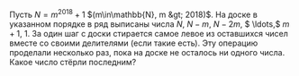 Пусть  $N=m^{2018}+1$ $(m\in\mathbb{N}, m &gt; 2018)$. На доске в указанном порядке в ряд выписаны числа $N,$ $N-m,$ $N-2m,$ $ \ldots,$ $m+1,$ $1.$ За один шаг с доски стирается самое левое из оставшихся чисел вместе со своими делителями (если такие есть). Эту операцию проделали несколько раз, пока на доске не осталось ни одного числа. Какое число стёрли последним?